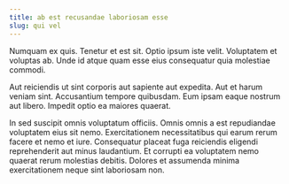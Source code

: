 ```yaml
---
title: ab est recusandae laboriosam esse
slug: qui vel
---
```


Numquam ex quis. Tenetur et est sit. Optio ipsum iste velit. Voluptatem et voluptas ab. Unde id atque quam esse eius consequatur quia molestiae commodi.

Aut reiciendis ut sint corporis aut sapiente aut expedita. Aut et harum veniam sint. Accusantium tempore quibusdam. Eum ipsam eaque nostrum aut libero. Impedit optio ea maiores quaerat.

In sed suscipit omnis voluptatum officiis. Omnis omnis a est repudiandae voluptatem eius sit nemo. Exercitationem necessitatibus qui earum rerum facere et nemo et iure. Consequatur placeat fuga reiciendis eligendi reprehenderit aut minus laudantium. Et corrupti ea voluptatem nemo quaerat rerum molestias debitis. Dolores et assumenda minima exercitationem neque sint laboriosam non.
